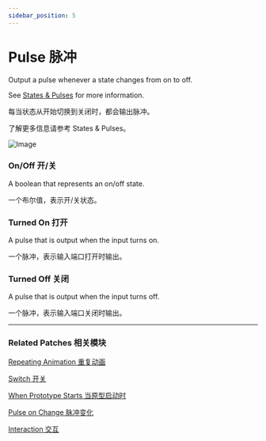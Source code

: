 ```yaml
---
sidebar_position: 5
---
```


# Pulse 脉冲

Output a pulse whenever a state changes from on to off.

See [States & Pulses](https://www.notion.so/States-Pulses-758351d7e4104b75b06da93560565bc0) for more information.

每当状态从开始切换到关闭时，都会输出脉冲。

了解更多信息请参考 States & Pulses。

![Image](@site/static/img/docs/Utility/pulse.png)

### On/Off 开/关

A boolean that represents an on/off state.

一个布尔值，表示开/关状态。

### Turned On 打开

A pulse that is output when the input turns on.

一个脉冲，表示输入端口打开时输出。

### Turned Off 关闭

A pulse that is output when the input turns off.

一个脉冲，表示输入端口关闭时输出。

------

### Related Patches 相关模块

[Repeating Animation 重复动画](./../Animation/Repeating%20Animation.md)

[Switch 开关](./Switch.md)

[When Prototype Starts 当原型启动时](./When%20Prototype%20Starts.md)

[Pulse on Change 脉冲变化](./Pulse%20on%20Change.md)

[Interaction 交互](./../Interaction/Interaction.md)
